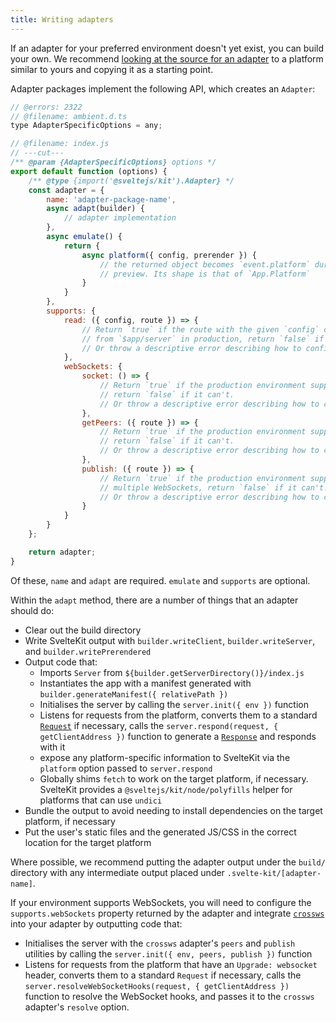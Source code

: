 ```yaml
---
title: Writing adapters
---
```


If an adapter for your preferred environment doesn't yet exist, you can build your own. We recommend [looking at the source for an adapter](https://github.com/sveltejs/kit/tree/main/packages) to a platform similar to yours and copying it as a starting point.

Adapter packages implement the following API, which creates an `Adapter`:

```js
// @errors: 2322
// @filename: ambient.d.ts
type AdapterSpecificOptions = any;

// @filename: index.js
// ---cut---
/** @param {AdapterSpecificOptions} options */
export default function (options) {
	/** @type {import('@sveltejs/kit').Adapter} */
	const adapter = {
		name: 'adapter-package-name',
		async adapt(builder) {
			// adapter implementation
		},
		async emulate() {
			return {
				async platform({ config, prerender }) {
					// the returned object becomes `event.platform` during dev, build and
					// preview. Its shape is that of `App.Platform`
				}
			}
		},
		supports: {
			read: ({ config, route }) => {
				// Return `true` if the route with the given `config` can use `read`
				// from `$app/server` in production, return `false` if it can't.
				// Or throw a descriptive error describing how to configure the deployment
			},
			webSockets: {
				socket: () => {
					// Return `true` if the production environment supports WebSockets,
					// return `false` if it can't.
					// Or throw a descriptive error describing how to configure the deployment
				},
				getPeers: ({ route }) => {
					// Return `true` if the production environment supports WebSockets,
					// return `false` if it can't.
					// Or throw a descriptive error describing how to configure the deployment
				},
				publish: ({ route }) => {
					// Return `true` if the production environment supports coordination among
					// multiple WebSockets, return `false` if it can't.
					// Or throw a descriptive error describing how to configure the deployment
				}
			}
		}
	};

	return adapter;
}
```

Of these, `name` and `adapt` are required. `emulate` and `supports` are optional.

Within the `adapt` method, there are a number of things that an adapter should do:

- Clear out the build directory
- Write SvelteKit output with `builder.writeClient`, `builder.writeServer`, and `builder.writePrerendered`
- Output code that:
	- Imports `Server` from `${builder.getServerDirectory()}/index.js`
	- Instantiates the app with a manifest generated with `builder.generateManifest({ relativePath })`
	- Initialises the server by calling the `server.init({ env })` function
	- Listens for requests from the platform, converts them to a standard [`Request`](https://developer.mozilla.org/en-US/docs/Web/API/Request) if necessary, calls the `server.respond(request, { getClientAddress })` function to generate a [`Response`](https://developer.mozilla.org/en-US/docs/Web/API/Response) and responds with it
	- expose any platform-specific information to SvelteKit via the `platform` option passed to `server.respond`
	- Globally shims `fetch` to work on the target platform, if necessary. SvelteKit provides a `@sveltejs/kit/node/polyfills` helper for platforms that can use `undici`
- Bundle the output to avoid needing to install dependencies on the target platform, if necessary
- Put the user's static files and the generated JS/CSS in the correct location for the target platform

Where possible, we recommend putting the adapter output under the `build/` directory with any intermediate output placed under `.svelte-kit/[adapter-name]`.

If your environment supports WebSockets, you will need to configure the `supports.webSockets` property returned by the adapter and integrate [`crossws`](https://crossws.unjs.io/adapters) into your adapter by outputting code that:

- Initialises the server with the `crossws` adapter's `peers` and `publish` utilities by calling the `server.init({ env, peers, publish })` function
- Listens for requests from the platform that have an `Upgrade: websocket` header, converts them to a standard `Request` if necessary, calls the `server.resolveWebSocketHooks(request, { getClientAddress })` function to resolve the WebSocket hooks, and passes it to the `crossws` adapter's `resolve` option.
